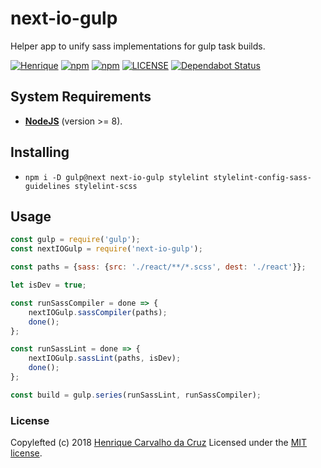 # next-io-gulp

Helper app to unify sass implementations for gulp task builds.

[![Henrique](https://img.shields.io/badge/maintainer-Henrique-blue.svg?colorB=0066ff)](https://henriquecarv.com)
[![npm](https://img.shields.io/npm/dt/gulp-sass-helper)](https://www.npmjs.com/package/gulp-sass-helper)
[![npm](https://img.shields.io/npm/v/gulp-sass-helper.svg)](https://www.npmjs.com/package/gulp-sass-helper)
[![LICENSE](https://img.shields.io/github/license/henriquecarv/gulp-sass-helper.svg)](./LICENSE)
[![Dependabot Status](https://api.dependabot.com/badges/status?host=github&repo=henriquecarv/gulp-sass-helper)](https://dependabot.com)

## System Requirements

- **[NodeJS](https://nodejs.org/en/)** (version >= 8).

## Installing

- `npm i -D gulp@next next-io-gulp stylelint stylelint-config-sass-guidelines stylelint-scss`

## Usage

```javascript
const gulp = require('gulp');
const nextIOGulp = require('next-io-gulp');

const paths = {sass: {src: './react/**/*.scss', dest: './react'}};

let isDev = true;

const runSassCompiler = done => {
	nextIOGulp.sassCompiler(paths);
	done();
};

const runSassLint = done => {
	nextIOGulp.sassLint(paths, isDev);
	done();
};

const build = gulp.series(runSassLint, runSassCompiler);
```

### License

Copylefted (c) 2018 [Henrique Carvalho da Cruz][1] Licensed under the [MIT license][2].

[1]: https://henriquecarv.com
[2]: ./LICENSE
